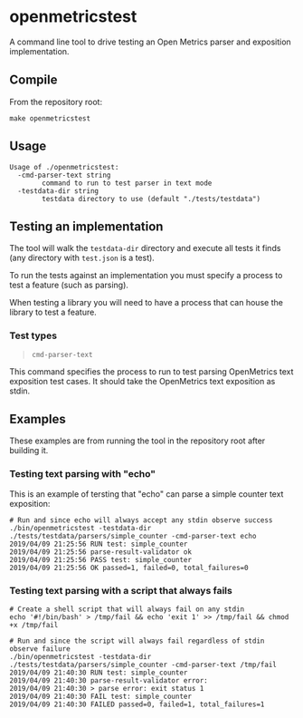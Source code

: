 # openmetricstest

A command line tool to drive testing an Open Metrics parser and exposition implementation.

## Compile

From the repository root:

```
make openmetricstest
```

## Usage

```
Usage of ./openmetricstest:
  -cmd-parser-text string
        command to run to test parser in text mode
  -testdata-dir string
        testdata directory to use (default "./tests/testdata")
```

## Testing an implementation

The tool will walk the `testdata-dir` directory and execute all tests it finds (any directory with `test.json` is a test).

To run the tests against an implementation you must specify a process to test a feature (such as parsing).

When testing a library you will need to have a process that can house the library to test a feature.

### Test types

> `cmd-parser-text`

This command specifies the process to run to test parsing OpenMetrics text exposition test cases.  It should take the OpenMetrics text exposition as stdin.

## Examples

These examples are from running the tool in the repository root after building it.

### Testing text parsing with "echo"

This is an example of tersting that "echo" can parse a simple counter text exposition:

```
# Run and since echo will always accept any stdin observe success
./bin/openmetricstest -testdata-dir ./tests/testdata/parsers/simple_counter -cmd-parser-text echo
2019/04/09 21:25:56 RUN test: simple_counter
2019/04/09 21:25:56 parse-result-validator ok
2019/04/09 21:25:56 PASS test: simple_counter
2019/04/09 21:25:56 OK passed=1, failed=0, total_failures=0
```

### Testing text parsing with a script that always fails

```
# Create a shell script that will always fail on any stdin
echo '#!/bin/bash' > /tmp/fail && echo 'exit 1' >> /tmp/fail && chmod +x /tmp/fail

# Run and since the script will always fail regardless of stdin observe failure
./bin/openmetricstest -testdata-dir ./tests/testdata/parsers/simple_counter -cmd-parser-text /tmp/fail
2019/04/09 21:40:30 RUN test: simple_counter
2019/04/09 21:40:30 parse-result-validator error:
2019/04/09 21:40:30 > parse error: exit status 1
2019/04/09 21:40:30 FAIL test: simple_counter
2019/04/09 21:40:30 FAILED passed=0, failed=1, total_failures=1
```
